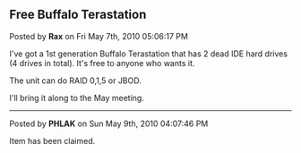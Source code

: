 ## Free Buffalo Terastation
Posted by **Rax** on Fri May 7th, 2010 05:06:17 PM

I've got a 1st generation Buffalo Terastation that has 2 dead IDE hard drives (4
drives in total). It's free to anyone who wants it.

The unit can do RAID 0,1,5 or JBOD.

I'll bring it along to the May meeting.

--------------------------------------------------------------------------------

Posted by **PHLAK** on Sun May 9th, 2010 04:07:46 PM

Item has been claimed.
